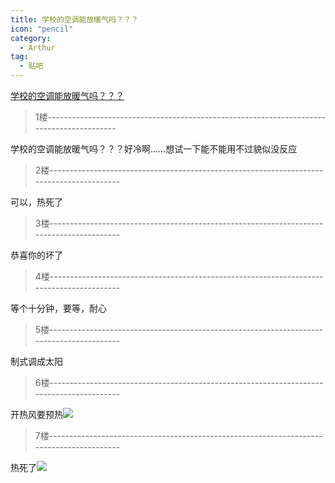 ```yaml
---
title: 学校的空调能放暖气吗？？？
icon: "pencil"
category:
  - Arthur
tag:
  - 贴吧
---
```


[学校的空调能放暖气吗？？？](https://tieba.baidu.com/p/3470430889?pid=61718424702&cid=0#61718424702)


>1楼-----------------------------------------------------------------------------------------

学校的空调能放暖气吗？？？好冷啊……想试一下能不能用不过貌似没反应

>2楼-----------------------------------------------------------------------------------------

可以，热死了

>3楼-----------------------------------------------------------------------------------------

恭喜你的坏了

>4楼-----------------------------------------------------------------------------------------

等个十分钟，要等，耐心

>5楼-----------------------------------------------------------------------------------------

制式调成太阳

>6楼-----------------------------------------------------------------------------------------

开热风要预热![](https://pan.4a1801.life/d/Onedrive-4A1801/%E4%B8%AA%E4%BA%BA%E5%BB%BA%E7%AB%99/assets/Tieba/image_emoticon25.png)

>7楼-----------------------------------------------------------------------------------------

热死了![](https://pan.4a1801.life/d/Onedrive-4A1801/%E4%B8%AA%E4%BA%BA%E5%BB%BA%E7%AB%99/assets/Tieba/image_emoticon25.png)
